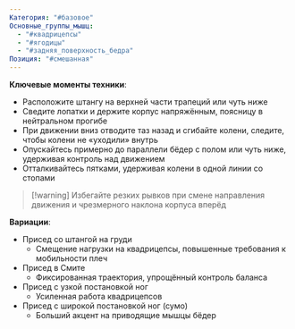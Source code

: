 ```yaml
---
Категория: "#базовое"
Основные_группы_мышц:
  - "#квадрицепсы"
  - "#ягодицы"
  - "#задняя_поверхность_бедра"
Позиция: "#смешанная"
---
```

**Ключевые моменты техники**:  
- Расположите штангу на верхней части трапеций или чуть ниже  
- Сведите лопатки и держите корпус напряжённым, поясницу в нейтральном прогибе  
- При движении вниз отводите таз назад и сгибайте колени, следите, чтобы колени не «уходили» внутрь  
- Опускайтесь примерно до параллели бёдер с полом или чуть ниже, удерживая контроль над движением  
- Отталкивайтесь пятками, удерживая колени в одной линии со стопами  

> [!warning] Избегайте резких рывков при смене направления движения и чрезмерного наклона корпуса вперёд  

**Вариации**:  
- Присед со штангой на груди  
   - Смещение нагрузки на квадрицепсы, повышенные требования к мобильности плеч  
- Присед в Смите  
   - Фиксированная траектория, упрощённый контроль баланса  
- Присед с узкой постановкой ног  
   - Усиленная работа квадрицепсов  
- Присед с широкой постановкой ног (сумо)  
   - Больший акцент на приводящие мышцы бёдер  
